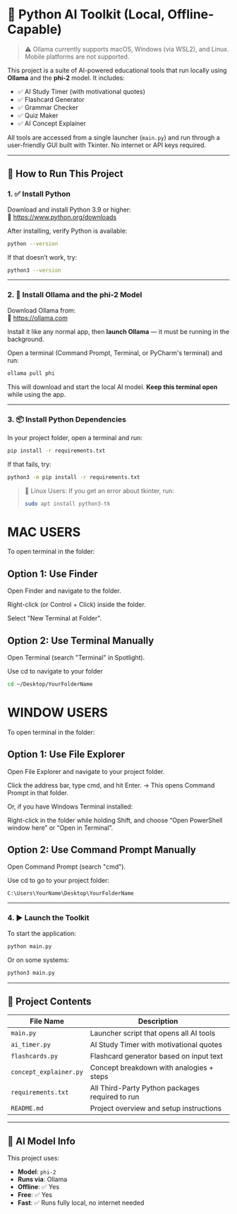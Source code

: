 # 🧠 Python AI Toolkit (Local, Offline-Capable)
 
 > ⚠️ Ollama currently supports macOS, Windows (via WSL2), and Linux. Mobile platforms are not supported.
 
 
 This project is a suite of AI-powered educational tools that run locally using **Ollama** and the **phi-2** model. It includes:
 
 - ✅ AI Study Timer (with motivational quotes)
 - ✅ Flashcard Generator
 - ✅ Grammar Checker
 - ✅ Quiz Maker
 - ✅ AI Concept Explainer
 
 All tools are accessed from a single launcher (`main.py`) and run through a user-friendly GUI built with Tkinter. No internet or API keys required.
 
 ---
 
 ## 🚀 How to Run This Project
 
 ### 1. ✅ Install Python
 
 Download and install Python 3.9 or higher:  
 🔗 https://www.python.org/downloads
 
 After installing, verify Python is available:
 
 ```bash
 python --version
 ```
 
 If that doesn’t work, try:
 
 ```bash
 python3 --version
 ```
 
 ---
 
 ### 2. 🧠 Install Ollama and the phi-2 Model
 
 Download Ollama from:  
 🔗 https://ollama.com
 
 Install it like any normal app, then **launch Ollama** — it must be running in the background.
 
 Open a terminal (Command Prompt, Terminal, or PyCharm's terminal) and run:
 
 ```bash
 ollama pull phi
 ```
 
 This will download and start the local AI model. **Keep this terminal open** while using the app.
 
 ---
 
 ### 3. 📦 Install Python Dependencies
 
 In your project folder, open a terminal and run:
 
 ```bash
 pip install -r requirements.txt
 ```
 
 If that fails, try:
 
 ```bash
 python3 -m pip install -r requirements.txt
 ```
 > 🐧 Linux Users: If you get an error about tkinter, run:
 > ```bash
 > sudo apt install python3-tk
 > ```
 
 # MAC USERS
 To open terminal in the folder:
 ## Option 1: Use Finder
 Open Finder and navigate to the folder.
 
 Right-click (or Control + Click) inside the folder.
 
 Select "New Terminal at Folder".
 
 ## Option 2: Use Terminal Manually
 Open Terminal (search "Terminal" in Spotlight).
 
 Use cd to navigate to your folder
 
 ```bash
 cd ~/Desktop/YourFolderName
 ```
 
 # WINDOW USERS
 To open terminal in the folder:
 ## Option 1: Use File Explorer
 Open File Explorer and navigate to your project folder.
 
 Click the address bar, type cmd, and hit Enter.
 → This opens Command Prompt in that folder.
 
 Or, if you have Windows Terminal installed:
 
 Right-click in the folder while holding Shift, and choose “Open PowerShell window here” or “Open in Terminal”.
 
 ## Option 2: Use Command Prompt Manually
 Open Command Prompt (search "cmd").
 
 Use cd to go to your project folder:
 
 ```cd
 C:\Users\YourName\Desktop\YourFolderName
 ```
 
 ---
 
 ### 4. ▶️ Launch the Toolkit
 
 To start the application:
 
 ```bash
 python main.py
 ```
 
 Or on some systems:
 
 ```bash
 python3 main.py
 ```
 
 ---
 
 ## 📁 Project Contents
 
 | File Name              | Description                                     |
 |------------------------|-------------------------------------------------|
 | `main.py`              | Launcher script that opens all AI tools         |
 | `ai_timer.py`          | AI Study Timer with motivational quotes         |
 | `flashcards.py`        | Flashcard generator based on input text         |
 | `concept_explainer.py` | Concept breakdown with analogies + steps        |
 | `requirements.txt`     | All Third-Party Python packages required to run |
 | `README.md`            | Project overview and setup instructions         |
 
 ---
 
 ## 🧠 AI Model Info
 
 This project uses:
 
 - **Model**: `phi-2`
 - **Runs via**: Ollama
 - **Offline**: ✅ Yes
 - **Free**: ✅ Yes
 - **Fast**: ✅ Runs fully local, no internet needed
